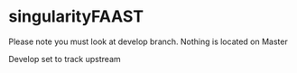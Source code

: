 # singularityFAAST

Please note you must look at develop branch. Nothing is located on Master

Develop set to track upstream
